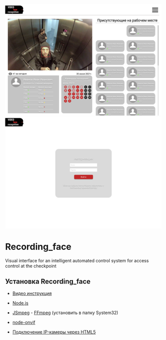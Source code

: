 <p align="center">
  <img alt="Page-2" src="./img/Generic page.png">
  <img alt="Page-1" src="./img/Start page.png">
</p>

# Recording_face

Visual interface for an intelligent automated control system for access control at the checkpoint

## Установка Recording_face

- [Видео инструкция](https://www.youtube.com/watch?v=LcESmR70NFo&list=WL&index=3)

- [Node.js](https://nodejs.org/dist/v16.3.0/node-v16.3.0-x64.msi)

- [JSmpeg](https://www.npmjs.com/package/jsmpeg) - [FFmpeg](http://ffmpeg.org/download.html) (установить в папку System32)

- [node-onvif](https://github.com/futomi/node-onvif)

- [Подключение IP-камеры через HTML5](https://stackoverflow.com/questions/46859093/embed-ip-camera-in-web-browser)

